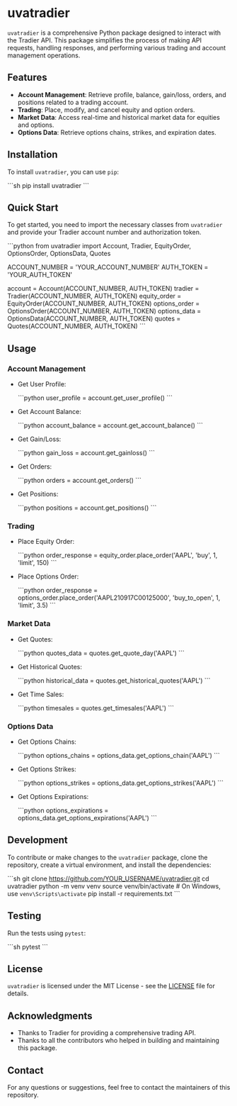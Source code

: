 # uvatradier

`uvatradier` is a comprehensive Python package designed to interact with the Tradier API. This package simplifies the process of making API requests, handling responses, and performing various trading and account management operations.

## Features

- **Account Management**: Retrieve profile, balance, gain/loss, orders, and positions related to a trading account.
- **Trading**: Place, modify, and cancel equity and option orders.
- **Market Data**: Access real-time and historical market data for equities and options.
- **Options Data**: Retrieve options chains, strikes, and expiration dates.

## Installation

To install `uvatradier`, you can use `pip`:

\```sh
pip install uvatradier
\```

## Quick Start

To get started, you need to import the necessary classes from `uvatradier` and provide your Tradier account number and authorization token.

\```python
from uvatradier import Account, Tradier, EquityOrder, OptionsOrder, OptionsData, Quotes

ACCOUNT_NUMBER = 'YOUR_ACCOUNT_NUMBER'
AUTH_TOKEN = 'YOUR_AUTH_TOKEN'

account = Account(ACCOUNT_NUMBER, AUTH_TOKEN)
tradier = Tradier(ACCOUNT_NUMBER, AUTH_TOKEN)
equity_order = EquityOrder(ACCOUNT_NUMBER, AUTH_TOKEN)
options_order = OptionsOrder(ACCOUNT_NUMBER, AUTH_TOKEN)
options_data = OptionsData(ACCOUNT_NUMBER, AUTH_TOKEN)
quotes = Quotes(ACCOUNT_NUMBER, AUTH_TOKEN)
\```

## Usage

### Account Management

- Get User Profile:

  \```python
  user_profile = account.get_user_profile()
  \```

- Get Account Balance:

  \```python
  account_balance = account.get_account_balance()
  \```

- Get Gain/Loss:

  \```python
  gain_loss = account.get_gainloss()
  \```

- Get Orders:

  \```python
  orders = account.get_orders()
  \```

- Get Positions:

  \```python
  positions = account.get_positions()
  \```

### Trading

- Place Equity Order:

  \```python
  order_response = equity_order.place_order('AAPL', 'buy', 1, 'limit', 150)
  \```

- Place Options Order:

  \```python
  order_response = options_order.place_order('AAPL210917C00125000', 'buy_to_open', 1, 'limit', 3.5)
  \```

### Market Data

- Get Quotes:

  \```python
  quotes_data = quotes.get_quote_day('AAPL')
  \```

- Get Historical Quotes:

  \```python
  historical_data = quotes.get_historical_quotes('AAPL')
  \```

- Get Time Sales:

  \```python
  timesales = quotes.get_timesales('AAPL')
  \```

### Options Data

- Get Options Chains:

  \```python
  options_chains = options_data.get_options_chain('AAPL')
  \```

- Get Options Strikes:

  \```python
  options_strikes = options_data.get_options_strikes('AAPL')
  \```

- Get Options Expirations:

  \```python
  options_expirations = options_data.get_options_expirations('AAPL')
  \```

## Development

To contribute or make changes to the `uvatradier` package, clone the repository, create a virtual environment, and install the dependencies:

\```sh
git clone https://github.com/YOUR_USERNAME/uvatradier.git
cd uvatradier
python -m venv venv
source venv/bin/activate  # On Windows, use `venv\Scripts\activate`
pip install -r requirements.txt
\```

## Testing

Run the tests using `pytest`:

\```sh
pytest
\```

## License

`uvatradier` is licensed under the MIT License - see the [LICENSE](LICENSE) file for details.

## Acknowledgments

- Thanks to Tradier for providing a comprehensive trading API.
- Thanks to all the contributors who helped in building and maintaining this package.

## Contact

For any questions or suggestions, feel free to contact the maintainers of this repository.
